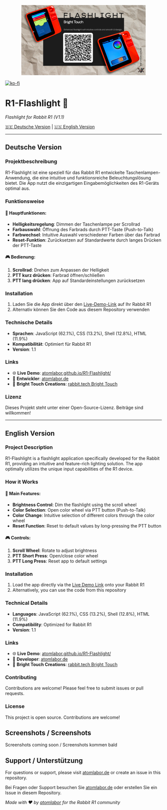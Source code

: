 <div align="center">
  <img src="Flashlight.png" alt="R1-Flashlight App - Flashlight for Rabbit R1" width="400" />
</div>

[![ko-fi](https://ko-fi.com/img/githubbutton_sm.svg)](https://ko-fi.com/E1E51DRUM)


# R1-Flashlight 🔦

*Flashlight for Rabbit R1 (V1.1)*

[🇩🇪 Deutsche Version](#deutsche-version) | [🇺🇸 English Version](#english-version)

---

## Deutsche Version

### Projektbeschreibung

R1-Flashlight ist eine speziell für das Rabbit R1 entwickelte Taschenlampen-Anwendung, die eine intuitive und funktionsreiche Beleuchtungslösung bietet. Die App nutzt die einzigartigen Eingabemöglichkeiten des R1-Geräts optimal aus.

### Funktionsweise

#### 🌟 Hauptfunktionen:
- **Helligkeitsregelung**: Dimmen der Taschenlampe per Scrollrad
- **Farbauswahl**: Öffnung des Farbrads durch PTT-Taste (Push-to-Talk)
- **Farbwechsel**: Intuitive Auswahl verschiedener Farben über das Farbrad
- **Reset-Funktion**: Zurücksetzen auf Standardwerte durch langes Drücken der PTT-Taste

#### 🎮 Bedienung:
1. **Scrollrad**: Drehen zum Anpassen der Helligkeit
2. **PTT kurz drücken**: Farbrad öffnen/schließen
3. **PTT lang drücken**: App auf Standardeinstellungen zurücksetzen

### Installation

1. Laden Sie die App direkt über den [Live-Demo-Link](https://atomlabor.github.io/R1-Flashlight/) auf Ihr Rabbit R1
2. Alternativ können Sie den Code aus diesem Repository verwenden

### Technische Details

- **Sprachen**: JavaScript (62.1%), CSS (13.2%), Shell (12.8%), HTML (11.9%)
- **Kompatibilität**: Optimiert für Rabbit R1
- **Version**: 1.1

### Links

- 🌐 **Live Demo**: [atomlabor.github.io/R1-Flashlight/](https://atomlabor.github.io/R1-Flashlight/)
- 🏢 **Entwickler**: [atomlabor.de](https://atomlabor.de)
- 🐰 **Bright Touch Creations**: [rabbit.tech Bright Touch](https://www.rabbit.tech/share_creation?url=https%3A%2F%2Frough-black-gayal.intern.rabbitos.app%2Fapps%2Fapp%2Fdist%2Findex.html&title=Bright%20Touch&description=Enhanced%20flashlight%20with%20intuitive%20controls%20and%20smooth%20UI%20design.&iconUrl=https%3A%2F%2Frough-black-gayal.intern.rabbitos.app%2Fapps%2Fapp%2Fdist%2Ficon.png&screenshotUrl=https%3A%2F%2Frough-black-gayal.intern.rabbitos.app%2Fapps%2Fapp%2Fdist%2Fscreenshot.jpg&themeColor=0xFFF5D547)

### Lizenz

Dieses Projekt steht unter einer Open-Source-Lizenz. Beiträge sind willkommen!

---

## English Version

### Project Description

R1-Flashlight is a flashlight application specifically developed for the Rabbit R1, providing an intuitive and feature-rich lighting solution. The app optimally utilizes the unique input capabilities of the R1 device.

### How it Works

#### 🌟 Main Features:
- **Brightness Control**: Dim the flashlight using the scroll wheel
- **Color Selection**: Open color wheel via PTT button (Push-to-Talk)
- **Color Change**: Intuitive selection of different colors through the color wheel
- **Reset Function**: Reset to default values by long-pressing the PTT button

#### 🎮 Controls:
1. **Scroll Wheel**: Rotate to adjust brightness
2. **PTT Short Press**: Open/close color wheel
3. **PTT Long Press**: Reset app to default settings

### Installation

1. Load the app directly via the [Live Demo Link](https://atomlabor.github.io/R1-Flashlight/) onto your Rabbit R1
2. Alternatively, you can use the code from this repository

### Technical Details

- **Languages**: JavaScript (62.1%), CSS (13.2%), Shell (12.8%), HTML (11.9%)
- **Compatibility**: Optimized for Rabbit R1
- **Version**: 1.1

### Links

- 🌐 **Live Demo**: [atomlabor.github.io/R1-Flashlight/](https://atomlabor.github.io/R1-Flashlight/)
- 🏢 **Developer**: [atomlabor.de](https://atomlabor.de)
- 🐰 **Bright Touch Creations**: [rabbit.tech Bright Touch](https://www.rabbit.tech/share_creation?url=https%3A%2F%2Frough-black-gayal.intern.rabbitos.app%2Fapps%2Fapp%2Fdist%2Findex.html&title=Bright%20Touch&description=Enhanced%20flashlight%20with%20intuitive%20controls%20and%20smooth%20UI%20design.&iconUrl=https%3A%2F%2Frough-black-gayal.intern.rabbitos.app%2Fapps%2Fapp%2Fdist%2Ficon.png&screenshotUrl=https%3A%2F%2Frough-black-gayal.intern.rabbitos.app%2Fapps%2Fapp%2Fdist%2Fscreenshot.jpg&themeColor=0xFFF5D547)

### Contributing

Contributions are welcome! Please feel free to submit issues or pull requests.

### License

This project is open source. Contributions are welcome!

## Screenshots / Screenshots

Screenshots coming soon / Screenshots kommen bald

## Support / Unterstützung

For questions or support, please visit [atomlabor.de](https://atomlabor.de) or create an issue in this repository.

Bei Fragen oder Support besuchen Sie [atomlabor.de](https://atomlabor.de) oder erstellen Sie ein Issue in diesem Repository.

*Made with ❤️ by [atomlabor](https://atomlabor.de) for the Rabbit R1 community*
